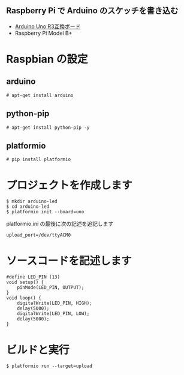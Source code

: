 Raspberry Pi で Arduino のスケッチを書き込む
---

* [Arduino Uno R3互換ボード](http://item.rakuten.co.jp/marutsuelec/605620/)
* Raspberry Pi Model B+

# Raspbian の設定

## arduino

```
# apt-get install arduino
```

## python-pip

```
# apt-get install python-pip -y
```

## platformio

```
# pip install platformio
```

# プロジェクトを作成します

```
$ mkdir arduino-led
$ cd arduino-led
$ platformio init --board=uno
```

platformio.ini の最後に次の記述を追記します

```
upload_port=/dev/ttyACM0
```

# ソースコードを記述します

```
#define LED_PIN (13)
void setup() {
	pinMode(LED_PIN, OUTPUT);
}
void loop() {
	digitalWrite(LED_PIN, HIGH);
	delay(5000);
	digitalWrite(LED_PIN, LOW);
	delay(5000);
}
```

# ビルドと実行

```
$ platformio run --target=upload
```
